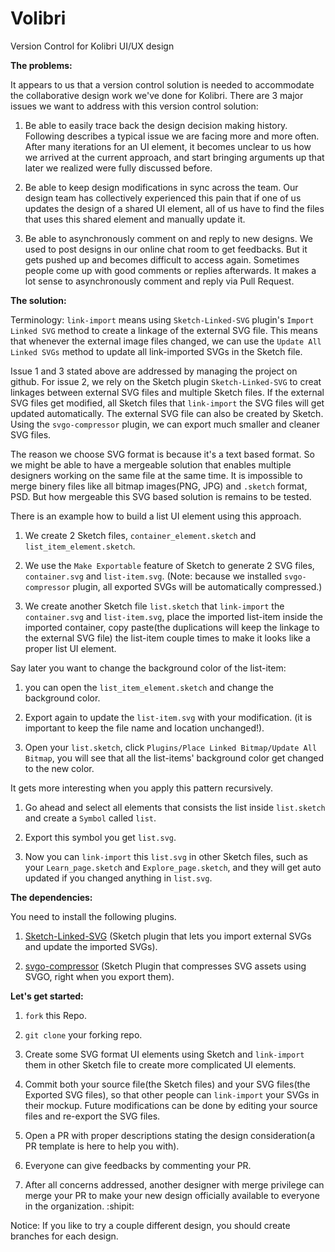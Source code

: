 # Volibri
Version Control for Kolibri UI/UX design


**The problems:**

It appears to us that a version control solution is needed to accommodate the collaborative design work we've done for Kolibri.
There are 3 major issues we want to address with this version control solution:

1. Be able to easily trace back the design decision making history. Following describes a typical issue we are facing more and more often. After many iterations for an UI element, it becomes unclear to us how we arrived at the current approach, and start bringing arguments up that later we realized were fully discussed before.

2. Be able to keep design modifications in sync across the team. Our design team has collectively experienced this pain that if one of us updates the design of a shared UI element, all of us have to find the files that uses this shared element and manually update it.

3. Be able to asynchronously comment on and reply to new designs. We used to post designs in our online chat room to get feedbacks. But it gets pushed up and becomes difficult to access again. Sometimes people come up with good comments or replies afterwards. It makes a lot sense to asynchronously comment and reply via Pull Request.

**The solution:**

Terminology: `link-import` means using `Sketch-Linked-SVG` plugin's `Import Linked SVG` method to create a linkage of the external SVG file. This means that whenever the external image files changed, we can use the `Update All Linked SVGs` method to update all link-imported SVGs in the Sketch file.

Issue 1 and 3 stated above are addressed by managing the project on github. 
For issue 2, we rely on the Sketch plugin `Sketch-Linked-SVG` to creat linkages between external SVG files and multiple Sketch files. If the external SVG files get modified, all Sketch files that `link-import` the SVG files will get updated automatically. The external SVG file can also be created by Sketch. Using the `svgo-compressor` plugin, we can export much smaller and cleaner SVG files.

The reason we choose SVG format is because it's a text based format. So we might be able to have a mergeable solution that enables multiple designers working on the same file at the same time. It is impossible to merge binery files like all bitmap images(PNG, JPG) and `.sketch` format, PSD. But how mergeable this SVG based solution is remains to be tested.

There is an example how to build a list UI element using this approach.

1. We create 2 Sketch files, `container_element.sketch` and `list_item_element.sketch`.

2. We use the `Make Exportable` feature of Sketch to generate 2 SVG files, `container.svg` and `list-item.svg`. (Note: because we installed `svgo-compressor` plugin, all exported SVGs will be automatically compressed.)

3. We create another Sketch file `list.sketch` that `link-import` the `container.svg` and `list-item.svg`, place the imported list-item inside the imported container, copy paste(the duplications will keep the linkage to the external SVG file) the list-item couple times to make it looks like a proper list UI element.

Say later you want to change the background color of the list-item: 

1. you can open the `list_item_element.sketch` and change the background color. 

2. Export again to update the `list-item.svg` with your modification. (it is important to keep the file name and location unchanged!). 

3. Open your `list.sketch`, click `Plugins/Place Linked Bitmap/Update All Bitmap`, you will see that all the list-items' background color get changed to the new color.

It gets more interesting when you apply this pattern recursively. 

1. Go ahead and select all elements that consists the list inside `list.sketch` and create a `Symbol` called `list`. 

2. Export this symbol you get `list.svg`. 

3. Now you can `link-import` this `list.svg` in other Sketch files, such as your `Learn_page.sketch` and `Explore_page.sketch`, and they will get auto updated if you changed anything in `list.svg`.

**The dependencies:**

You need to install the following plugins.

1. [Sketch-Linked-SVG](https://github.com/66eli77/Sketch-Linked-SVG) (Sketch plugin that lets you import external SVGs and update the imported SVGs).

2. [svgo-compressor](https://github.com/BohemianCoding/svgo-compressor) (Sketch Plugin that compresses SVG assets using SVGO, right when you export them).

**Let's get started:**

1. `fork` this Repo.

2. `git clone` your forking repo.

3. Create some SVG format UI elements using Sketch and `link-import` them in other Sketch file to create more complicated UI elements.

4. Commit both your source file(the Sketch files) and your SVG files(the Exported SVG files), so that other people can `link-import` your SVGs in their mockup. Future modifications can be done by editing your source files and re-export the SVG files.

5. Open a PR with proper descriptions stating the design consideration(a PR template is here to help you with).

6. Everyone can give feedbacks by commenting your PR.

7. After all concerns addressed, another designer with merge privilege can merge your PR to make your new design officially available to everyone in the organization. :shipit:

Notice: If you like to try a couple different design, you should create branches for each design.
